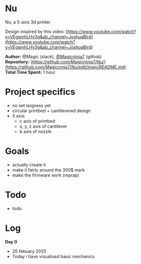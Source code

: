 # Nu
Nu, a 5-axis 3d printer

Design inspired by this video: [https://www.youtube.com/watch?v=VEgwnhLHy3g&ab_channel=JoshuaBird](https://www.youtube.com/watch?v=VEgwnhLHy3g&ab_channel=JoshuaBird)

**Author:** @Magic (slack), [@Magicninja7](https://github.com/Magicninja7) (github)  
**Repository:** [https://github.com/Magicninja7/Nu/](https://github.com/Magicninja7/Nu/edit/main/README.md)  
**Total Time Spent:** 1 hour

# Project specifics
 - no set largness yet
 - circular printbed + cantilevered design
 - 5 axis:
   - c axis of printbed
   - x, y, z axis of cantilever
   - b axis of nozzle

# Goals
 - actually create it
 - make it fairly around the 300$ mark
 - make the firmware work (reprap)

# Todo
- todo

# Log
**Day 0**
  - 20 febuary 2025
  - Today i have visualised basic mechanics

